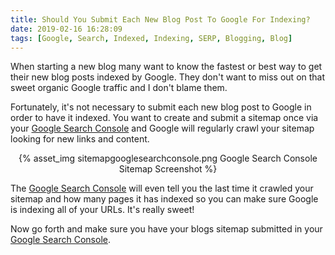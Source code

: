 ```yaml
---
title: Should You Submit Each New Blog Post To Google For Indexing?
date: 2019-02-16 16:28:09
tags: [Google, Search, Indexed, Indexing, SERP, Blogging, Blog]
---
```


When starting a new blog many want to know the fastest or best way to get their new blog posts indexed by Google. They don't want to miss out on that sweet organic Google traffic and I don't blame them.

Fortunately, it's not necessary to submit each new blog post to Google in order to have it indexed. You want to create and submit a sitemap once via your [Google Search Console](https://search.google.com/search-console/about) and Google will regularly crawl your sitemap looking for new links and content.

<center>{% asset_img sitemapgooglesearchconsole.png Google Search Console Sitemap Screenshot %}</center>


The [Google Search Console](https://search.google.com/search-console/about) will even tell you the last time it crawled your sitemap and how many pages it has indexed so you can make sure Google is indexing all of your URLs. It's really sweet!

Now go forth and make sure you have your blogs sitemap submitted in your [Google Search Console](https://search.google.com/search-console/about).
